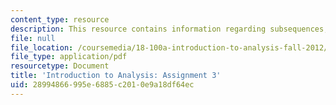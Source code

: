 ```yaml
---
content_type: resource
description: This resource contains information regarding subsequences, cluster points.
file: null
file_location: /coursemedia/18-100a-introduction-to-analysis-fall-2012/28994866995e6885c2010e9a18df64ec_MIT18_100AF12_Assign_3.pdf
file_type: application/pdf
resourcetype: Document
title: 'Introduction to Analysis: Assignment 3'
uid: 28994866-995e-6885-c201-0e9a18df64ec
---
```

